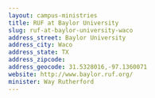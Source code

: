 ```yaml
---
layout: campus-ministries
title: RUF at Baylor University
slug: ruf-at-baylor-university-waco
address_street: Baylor University
address_city: Waco
address_state: TX
address_zipcode: 
address_geocode: 31.5328016,-97.1360071
website: http://www.baylor.ruf.org/
minister: Way Rutherford
---
```



